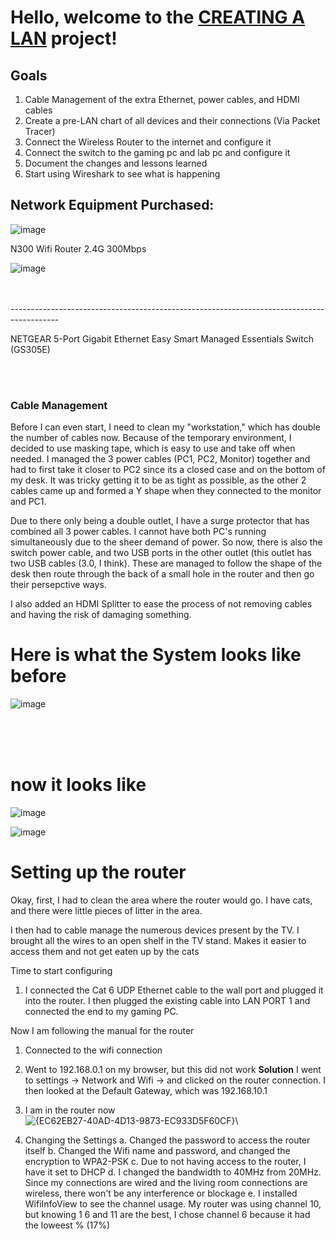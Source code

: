 <h1>Hello, welcome to the <u>CREATING A LAN</u> project!</h1>

<h2> Goals</h2>

1. Cable Management of the extra Ethernet, power cables, and HDMI cables
2. Create a pre-LAN chart of all devices and their connections (Via Packet Tracer)
3. Connect the Wireless Router to the internet and configure it
4. Connect the switch to the gaming pc and lab pc and configure it
5. Document the changes and lessons learned
6. Start using Wireshark to see what is happening


<h2> Network Equipment Purchased:</h2>

![image](https://github.com/user-attachments/assets/320d7727-94d3-4950-bce0-8966e3f68647)

N300 Wifi Router 2.4G 300Mbps




![image](https://github.com/user-attachments/assets/df14cdc4-55c2-4f2a-8b0a-d750711f1e01)


<br>
<br>
------------------------------------------------------------------------------------------
<br>

NETGEAR 5-Port Gigabit Ethernet Easy Smart Managed Essentials Switch (GS305E)


<br>
<br>


<h3> Cable Management</h3>

Before I can even start, I need to clean my "workstation," which has double the number of cables now.
Because of the temporary environment, I decided to use masking tape, which is easy to use and take off when needed.
I managed the 3 power cables (PC1, PC2, Monitor) together and had to first take it closer to PC2 since its a closed case and on the bottom of my desk. It was tricky getting it to be as tight as possible, as the other 2 cables came up and formed a Y shape when they connected to the monitor and PC1.

Due to there only being a double outlet, I have a surge protector that has combined all 3 power cables. I cannot have both PC's running simultaneously due to the sheer demand of power. So now, there is also the switch power cable, and two USB ports in the other outlet (this outlet has two USB cables (3.0, I think). These are managed to follow the shape of the desk then route through the back of a small hole in the router and then go their persepctive ways.

I also added an HDMI Splitter to ease the process of not removing cables and having the risk of damaging something.


<h1>Here is what the System looks like before</h1>

![image](https://github.com/user-attachments/assets/3faeb49d-306f-4158-9fb4-12c1c9460bb2)

<br>
<br>
<br>
<h1> now it looks like</h1>

![image](https://github.com/user-attachments/assets/0d459703-4f6f-4a9e-8d70-0bb5bd24a3e3)

![image](https://github.com/user-attachments/assets/8e0eceaf-7717-48d5-9b7c-c8d67f5ff758)




<h1> Setting up  the router</h1>

Okay, first, I had to clean the area where the router would go. I have cats, and there were little pieces of litter in the area.

I then had to cable manage the numerous devices present by the TV. I brought all the wires to an open shelf in the TV stand. Makes it easier to access them and not get eaten up by the cats

Time to start configuring

1. I connected the Cat 6 UDP Ethernet cable to the wall port and plugged it into the router. I then plugged the existing cable into LAN PORT 1 and connected the end to my gaming PC.

Now I am following the manual for the router
1. Connected to the wifi connection
2. Went to 192.168.0.1 on my browser, but this did not work
   **Solution** I went to settings -> Network and Wifi -> and clicked on the router connection. I then looked at the Default Gateway, which was 192.168.10.1
4. I am in the router now
   <br>
   ![{EC62EB27-40AD-4D13-9873-EC933D5F60CF}](https://github.com/user-attachments/assets/4c8ba3a2-3d6d-4fb8-a6a7-8de35e76b61f)\

5. Changing the Settings
   a. Changed the password to access the router itself
   b. Changed the Wifi name and password, and changed the encryption to WPA2-PSK
   c. Due to not having access to the router, I have it set to DHCP
   d. I changed the bandwidth to 40MHz from 20MHz. Since my connections are wired and the living room connections are wireless, there won't be any interference or blockage
   e. I installed WifiInfoView to see the channel usage. My router was using channel 10, but knowing 1 6 and 11 are the best, I chose channel 6 because it had the loweest % (17%)
   
   

